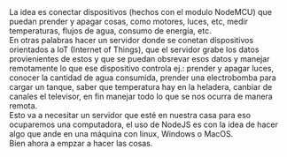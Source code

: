 <div>
	La idea es conectar dispositivos (hechos con el modulo NodeMCU) que puedan prender y apagar cosas, como motores, luces, etc, 
	medir temperaturas, flujos de agua, consumo de energía, etc.
</div>
<div>
	En otras palabras hacer un servidor donde se conetan dispositivos orientados a IoT (Internet of Things), que el 
	servidor grabe los datos provienientes de estos y que se puedan obsrevar esos datos y manejar remotamente lo 
	que ese dispositivo controla ej.: prender y apagar luces, conocer la cantidad de agua consumida, prender una 
	electrobomba para cargar un tanque, saber que temperatura hay en la heladera, canbiar de canales el televisor, 
	en fin manejar todo lo que se nos ocurra de manera remota.
</div>
<div>
	Esto va a necesitar un servidor que esté en nuestra casa para eso ocuparemos una computadora, el uso de NodeJS 
	es con la idea de hacer algo que ande en una máquina con linux, Windows o MacOS.
</div>
<div>
	Bien ahora a empzar a hacer las cosas.
</div>

